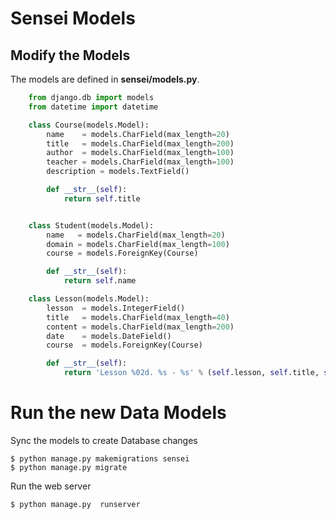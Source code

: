 # Sensei Models

## Modify the Models
The models are defined in **sensei/models.py**.

```python
    from django.db import models
    from datetime import datetime

    class Course(models.Model):
        name    = models.CharField(max_length=20)
        title   = models.CharField(max_length=200)
        author  = models.CharField(max_length=100)
        teacher = models.CharField(max_length=100)
        description = models.TextField()

        def __str__(self):
            return self.title


    class Student(models.Model):
        name   = models.CharField(max_length=20)
        domain = models.CharField(max_length=100)
        course = models.ForeignKey(Course)

        def __str__(self):
            return self.name

    class Lesson(models.Model):
        lesson  = models.IntegerField()
        title   = models.CharField(max_length=40)
        content = models.CharField(max_length=200)
        date    = models.DateField()
        course  = models.ForeignKey(Course)

        def __str__(self):
            return 'Lesson %02d. %s - %s' % (self.lesson, self.title, self.date)
```


# Run the new Data Models

Sync the models to create Database changes

```
$ python manage.py makemigrations sensei
$ python manage.py migrate
```

Run the web server

```
$ python manage.py  runserver
```

